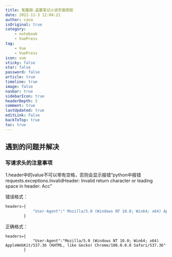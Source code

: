 ```yaml
---
title: 笔趣阁-盗墓笔记小说页面爬取
date: 2022-11-3 12:04:21
author: cava
isOriginal: true
category: 
    - notebook
    - VuePress
tag:
    - Vue
    - VuePress
icon: vue
sticky: false
star: false
password: false
article: true
timeline: true
image: false
navbar: true
sidebarIcon: true
headerDepth: 5
comment: true
lastUpdated: true
editLink: False
backToTop: true
toc: true
---
```


## 遇到的问题并解决

### 写请求头的注意事项

1.header中的value不可以带有空格，否则会显示报错“python中报错requests.exceptions.InvalidHeader: Invalid return character or leading space in header: Acc”

错误格式：

```python
headers={
            "User-Agent":" Mozilla/5.0 (Windows NT 10.0; Win64; x64) AppleWebKit/537.36 (KHTML, like Gecko) Chrome/108.0.0.0 Safari/537.36"
        }
```

正确格式：

```
headers={
            "User-Agent":"Mozilla/5.0 (Windows NT 10.0; Win64; x64) AppleWebKit/537.36 (KHTML, like Gecko) Chrome/108.0.0.0 Safari/537.36"
        }
```



